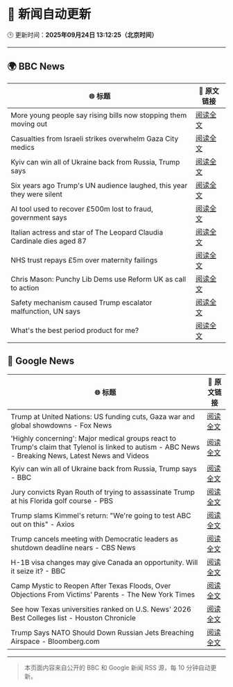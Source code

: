 # 🧠 新闻自动更新

🕒 更新时间：**2025年09月24日 13:12:25（北京时间）**

---

## 🌍 BBC News

| 🌐 标题 | 🔗 原文链接 |
|--------|-------------|
| More young people say rising bills now stopping them moving out | [阅读全文](https://www.bbc.com/news/articles/cq65m95gqdjo?at_medium=RSS&at_campaign=rss) |
| Casualties from Israeli strikes overwhelm Gaza City medics | [阅读全文](https://www.bbc.com/news/articles/cgknzk46kz6o?at_medium=RSS&at_campaign=rss) |
| Kyiv can win all of Ukraine back from Russia, Trump says | [阅读全文](https://www.bbc.com/news/articles/c07vm35rryeo?at_medium=RSS&at_campaign=rss) |
| Six years ago Trump's UN audience laughed, this year they were silent | [阅读全文](https://www.bbc.com/news/articles/c179p4wvz29o?at_medium=RSS&at_campaign=rss) |
| AI tool used to recover £500m lost to fraud, government says | [阅读全文](https://www.bbc.com/news/articles/cpd92gpld0go?at_medium=RSS&at_campaign=rss) |
| Italian actress and star of The Leopard Claudia Cardinale dies aged 87 | [阅读全文](https://www.bbc.com/news/articles/c237elg3rr3o?at_medium=RSS&at_campaign=rss) |
| NHS trust repays £5m over maternity failings | [阅读全文](https://www.bbc.com/news/articles/czrp1282grvo?at_medium=RSS&at_campaign=rss) |
| Chris Mason: Punchy Lib Dems use Reform UK as call to action | [阅读全文](https://www.bbc.com/news/articles/cvg97gq8230o?at_medium=RSS&at_campaign=rss) |
| Safety mechanism caused Trump escalator malfunction, UN says | [阅读全文](https://www.bbc.com/news/articles/cn76kyxp6epo?at_medium=RSS&at_campaign=rss) |
| What's the best period product for me? | [阅读全文](https://www.bbc.com/news/articles/cgl1z3jxy56o?at_medium=RSS&at_campaign=rss) |

## 📰 Google News

| 🌐 标题 | 🔗 原文链接 |
|--------|-------------|
| Trump at United Nations: US funding cuts, Gaza war and global showdowns - Fox News | [阅读全文](https://news.google.com/rss/articles/CBMijwFBVV95cUxPQjJMcWtPZFNHV0R6NTZtTHh0T0tKNzZITlJVZk5BWHd5VjNMY25GTGdhdlkyOXJiRm92dm01REszYlJDMXVhUmRVY2lUOWg2aFlyZ042Zl9MeEtDWWxzdEI1Qzk2T1JYOUJ5aTJ2VG1HWlNHcGtKOWVjU2hJNW85ekVDelpGZFZqblExcTRJMNIBlAFBVV95cUxOaFlxbWNGdWlXMXlEU1I1Umh4ZUV3WU94QVR1SjRvRmJMUW5vdmNJR2trRkt5dkZOODNqY2VSQjZENjNPcFlJN0ltTlFvQjRQcHNmT1hBZ1dfU2pMTnhaZ19QSl9JUlRfQUhubUdYNjdPWWY4Y3dtaTNJY0JVbGJ2bE41bkRtdDRfcDNSTExoYnpaQmd1?oc=5) |
| 'Highly concerning': Major medical groups react to Trump's claim that Tylenol is linked to autism - ABC News - Breaking News, Latest News and Videos | [阅读全文](https://news.google.com/rss/articles/CBMipgFBVV95cUxQdll4YUVKejR3WEFoXzFKNFlhZ2tNUEprY3l0NEJCZnN6Y29vbU5EMXRNQm9vUWdkR0NFZHFsSVdDbDJ5MGV4cU4xVzRVeUhBbmE1WUZOVEhNR2k4QWpmejFqendVd29aMlhfTUNRVmJ2ZjZ3UmxIZnQ3dVZlcGl3TTlKQVZQQ2U2RzlnTExhTzRrZGQ0SGZGem1aSUdfOC05aGwxb0Jn0gGrAUFVX3lxTE1CWFR1SWdBS3d1UGFZdlFvZlFxalNkUkxIcEh4Qml3Wkt4RFVfMWEzQlRQU254SER2ZjM1S0hRNm5RRU0wNkViNkxpRGRsdWkybEpPb3VwZlJMSWlGaC1LNkNhcDFWc2hUeHhYQkJQMTR3R0d1V251TzczVWp1eUpMUnZDb2dpMmxFcWdxVjRWWkdnanlJMXcySkZQdUI2QlpfdTVXTzFoUmlfdw?oc=5) |
| Kyiv can win all of Ukraine back from Russia, Trump says - BBC | [阅读全文](https://news.google.com/rss/articles/CBMiWkFVX3lxTFBwVzZWa1Atc1pjZENQSm9WS0E0ZzhiTk5zd1ZPcEU0a3dnOFRMbHhJRksxdzQ3enBOYkY5VWs5VzMxY3ItbUZEUzJBdzJvS2tzazYtUV9UVWZsUdIBX0FVX3lxTE5aSmhUQ2Zac2dBTWlEak1TUnJNT1o4cFkybjZwYVYtcnV2TUVqSTdYTjdiN3NuVzBwNndFWWRwRTRzb0hGS1RFdzlMVEU2S01lSFpCejBvUXJQc21qbmRB?oc=5) |
| Jury convicts Ryan Routh of trying to assassinate Trump at his Florida golf course - PBS | [阅读全文](https://news.google.com/rss/articles/CBMiugFBVV95cUxPeUFNaXhPWFgtX19oMWs4dVk2RExoQzc4eDB2OUZLQUptNlU2ZWtlaE51V2FlQ0tUQ2E2YzFVMEhCaFdxX2ZyakVIQ0dKb2N5TGloWW50c3ZFbjd0a0wzdGVXS3h6b21QN0VvSk1JVWZLZVhTOC1xMUc2OFZ6OUxyS0tZeERsdGJoOGhuczIycW9ZbkpxNmlPMFFLNzJhM1pzd1RyZlJoOWlLb2RIUGdHaDd1c1NvUGNueVE?oc=5) |
| Trump slams Kimmel's return: "We're going to test ABC out on this" - Axios | [阅读全文](https://news.google.com/rss/articles/CBMib0FVX3lxTE9HVGd3QVpjWmRhWGpxYk5tWDFaWURvUGZ2dTZjX0Z1T2V2NW1UYU1HTHZ4YzdWN184NDBiNGZWem9CbFVwTUN5Vm9uSHdGWFVfenZXWFM0QTRNdEEyRFFWNlRJUUpOOUxONkM5bnM4SQ?oc=5) |
| Trump cancels meeting with Democratic leaders as shutdown deadline nears - CBS News | [阅读全文](https://news.google.com/rss/articles/CBMilwFBVV95cUxORkw0ZzI3cGl5dThJaVZLbEZ0MWNocWsyQkRTN1c2ZTNEV2tpMlgzdllZdmhQREc0eEF4bnZYYWlMWWlHaWxQTDFaS2J5c0d5c1pDT0Zkc2d4TDA2cUZBczNsazl2UFRqZ01vUkd3V3pHVGFkNXpwZU1xMFZnMUktN3dhZ196S3d3WFcyQWtHaEhCWEZTQk5r0gGcAUFVX3lxTE5BaERKSXpYcU9ZdnRFcXFjSHZHYVZSRUh4XzRWQ2N6WEFOVlhybDdHUGdLWjZLbVMwZVh5ZlFKa3pxZVVMZHVkcXg2MkRxUkI1SHRuYndIenJlYTVQUjFZUnFuVkFScGZqcEpxenVOVWtZSkZPb0NHeG5WVWV0b3JvMlRfcUs2eGM4bjk2R2FmS2RGT3prYkd0UmlkRA?oc=5) |
| H-1B visa changes may give Canada an opportunity. Will it seize it? - BBC | [阅读全文](https://news.google.com/rss/articles/CBMiWkFVX3lxTE8xUU9TaFpKRFhodWtNME5XdjRYWjZSMHhuOUdNSkQ0YjY3b2xQcTlDNmtuajJ6RVdpSHZyVUE4RDJNS2hwZWdwYlQtTm9mTWcycFpiNk51bnl6UdIBX0FVX3lxTFBZWWVVUDVEQzNnc1RJaTcxU0ZHNjVueF94bWVad1hub1RoWlNIRGZjWnZ4bUhEOXdodGNDb2Zwd2NJZnU1TkwzbzNPdDdRbjg4WjNKX1llbGNqR25mSDVz?oc=5) |
| Camp Mystic to Reopen After Texas Floods, Over Objections From Victims’ Parents - The New York Times | [阅读全文](https://news.google.com/rss/articles/CBMibEFVX3lxTE9kYWl3QzRtWmtBbl9PQXUtS3Q4Vm1lRXRtNlRReXZIU3NwLVVJZTZsZUhscFFlSGtmd0NfYjFnUTF0VFhrRmxtRUVVZWNrVFNrMnEyQXI3MkM1cEwtV0pXR2ZaVy1KSm9JbTBNdA?oc=5) |
| See how Texas universities ranked on U.S. News' 2026 Best Colleges list - Houston Chronicle | [阅读全文](https://news.google.com/rss/articles/CBMiuAFBVV95cUxQZV8wZ0dIT2lXY1ZydmZralVuNy00UE90MVVkUzlNejdkT2FudERWVzZtcFIzYk9BR0RTX1lGZXVHbEwwYUJSc3I1S2h5MldPX2txRmFZbEhrWURlVWRsT3NETVNXUTJWbGhJVEVlZ194ZE1BUVIyM250OGdWZ3Y4MHYwb0twc2RPbW8yR2t2OXhqWDhyYzkwN1V1bElOWHE4NUthWEFybmRtdGtRaERFYVhWWVQwdmdP?oc=5) |
| Trump Says NATO Should Down Russian Jets Breaching Airspace - Bloomberg.com | [阅读全文](https://news.google.com/rss/articles/CBMitAFBVV95cUxPTUlaR2pqMkw2WGkxZEJGSmptSGl3RDRNVjYyM05uLXdKbk1BRlhhR0JsUnFFeWRudUV5TzZJcm51MElZOHdwQ2haeE4zQ3NyaU5mWGZ2ZzdaTmNDSDNZTkVocFpjWW9RZzV2bWRXdFhCV1VtRUNTQzRsbnhNVEJWQ0pPVXpWNmkycHdKNTFaNGhqQTJrU2J5RU05OXFWcWh1dWxQbjUzRDBlSldmUFQ2d2JRSmc?oc=5) |

---
> 本页面内容来自公开的 BBC 和 Google 新闻 RSS 源，每 10 分钟自动更新。